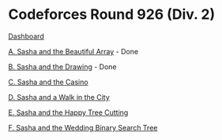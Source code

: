 # Codeforces Round 926 (Div. 2)

[Dashboard](https://codeforces.com/contest/1929)

[A. Sasha and the Beautiful Array](https://codeforces.com/contest/1929/problem/A) - Done

[B. Sasha and the Drawing](https://codeforces.com/contest/1929/problem/B) - Done

[C. Sasha and the Casino](https://codeforces.com/contest/1929/problem/C)

[D. Sasha and a Walk in the City](https://codeforces.com/contest/1929/problem/D)

[E. Sasha and the Happy Tree Cutting](https://codeforces.com/contest/1929/problem/E)

[F. Sasha and the Wedding Binary Search Tree](https://codeforces.com/contest/1929/problem/F)
